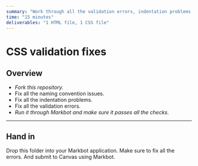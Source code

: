 ```yaml
---
summary: "Work through all the validation errors, indentation problems, & file issues."
time: "15 minutes"
deliverables: "1 HTML file, 1 CSS file"
---
```


# CSS validation fixes

## Overview

- *Fork this repository.*
- Fix all the naming convention issues.
- Fix all the indentation problems.
- Fix all the validation errors.
- *Run it through Markbot and make sure it passes all the checks.*

---

## Hand in

Drop this folder into your Markbot application. Make sure to fix all the errors. And submit to Canvas using Markbot.
